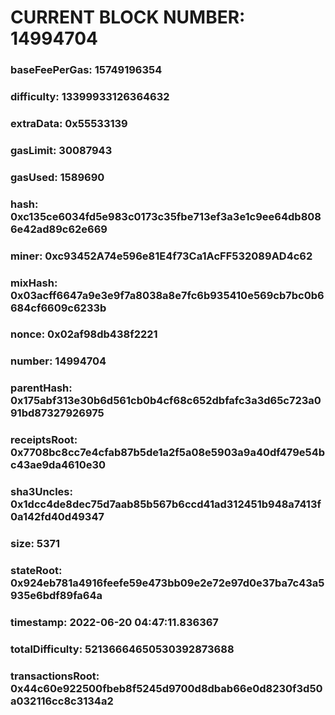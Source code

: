 # CURRENT BLOCK NUMBER: 14994704

### baseFeePerGas: 15749196354
### difficulty: 13399933126364632
### extraData: 0x55533139
### gasLimit: 30087943
### gasUsed: 1589690
### hash: 0xc135ce6034fd5e983c0173c35fbe713ef3a3e1c9ee64db8086e42ad89c62e669
### miner: 0xc93452A74e596e81E4f73Ca1AcFF532089AD4c62
### mixHash: 0x03acff6647a9e3e9f7a8038a8e7fc6b935410e569cb7bc0b6684cf6609c6233b
### nonce: 0x02af98db438f2221
### number: 14994704
### parentHash: 0x175abf313e30b6d561cb0b4cf68c652dbfafc3a3d65c723a091bd87327926975
### receiptsRoot: 0x7708bc8cc7e4cfab87b5de1a2f5a08e5903a9a40df479e54bc43ae9da4610e30
### sha3Uncles: 0x1dcc4de8dec75d7aab85b567b6ccd41ad312451b948a7413f0a142fd40d49347
### size: 5371
### stateRoot: 0x924eb781a4916feefe59e473bb09e2e72e97d0e37ba7c43a5935e6bdf89fa64a
### timestamp: 2022-06-20 04:47:11.836367
### totalDifficulty: 52136664650530392873688
### transactionsRoot: 0x44c60e922500fbeb8f5245d9700d8dbab66e0d8230f3d50a032116cc8c3134a2
